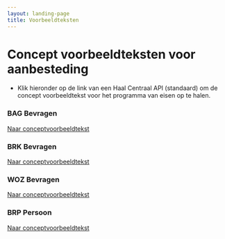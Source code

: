 ```yaml
---
layout: landing-page
title: Voorbeeldteksten
---
```


# Concept voorbeeldteksten voor aanbesteding
* Klik hieronder op de link van een Haal Centraal API (standaard) om de concept voorbeeldtekst voor het programma van eisen op te halen.

<div class="row">

  <div class="col">
    <div class="card no-border">
      <div class="card-body">
        <h3 class="card-title">BAG Bevragen</h3>
        <p class="card-text">
          <a href="https://vng-realisatie.github.io/Haal-Centraal/BAG-voorbeeldtekst">Naar conceptvoorbeeldtekst</a>
        </p>
      </div>
    </div>
  </div>
  <div class="col">
    <div class="card no-border">
      <div class="card-body">
        <h3 class="card-title">BRK Bevragen</h3>
        <p class="card-text"> 
          <a href="https://vng-realisatie.github.io/Haal-Centraal/BRK-voorbeeldtekst">Naar conceptvoorbeeldtekst</a>
        </p>
      </div>
    </div>
  </div>
  <div class="col">
    <div class="card no-border">
      <div class="card-body">
        <h3 class="card-title">WOZ Bevragen</h3>
        <p class="card-text">
          <a href="https://vng-realisatie.github.io/Haal-Centraal/WOZ-voorbeeldtekst">Naar conceptvoorbeeldtekst</a>
        </p>
        </div>
    </div>
  </div>
</div>  
<div class="row">
  <div class="col">
    <div class="card no-border">
      <div class="card-body">
        <h3 class="card-title">BRP Persoon</h3>
        <p class="card-text">
          <a href="https://vng-realisatie.github.io/Haal-Centraal/BRP-voorbeeldtekst">Naar conceptvoorbeeldtekst</a>
        </p>
        </div>
    </div>
  </div>
  <div class="col">
    <div class="card no-border">
      <div class="card-body">
        <h3 class="card-title">&nbsp;</h3>
        <p class="card-text">&nbsp;</p>
      </div>
    </div>
  </div>
  <div class="col">
    <div class="card no-border">
      <div class="card-body">
        <h3 class="card-title">&nbsp;</h3>
        <p class="card-text">&nbsp;</p>
      </div>
    </div>
  </div>
</div>
<br>


&nbsp;   

&nbsp;   
